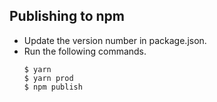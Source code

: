﻿## Publishing to npm

- Update the version number in package.json.
- Run the following commands.
  ```
  $ yarn
  $ yarn prod
  $ npm publish
  ```
